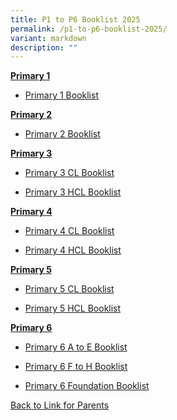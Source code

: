 ```yaml
---
title: P1 to P6 Booklist 2025
permalink: /p1-to-p6-booklist-2025/
variant: markdown
description: ""
---
```

<p><strong><u>Primary 1</u></strong>
</p>
<ul data-tight="true" class="tight">
<li>
<p><a href="/files/2025_Primary_1_Booklist.pdf" rel="noopener nofollow" target="_blank">Primary 1 Booklist</a>
</p>
</li>
</ul>


<p></p>
<p><strong><u>Primary 2</u></strong>
</p>
<ul data-tight="true" class="tight">
<li>
<p><a href="/files/2025_Primary_2_Booklist.pdf" rel="noopener nofollow" target="_blank">Primary 2 Booklist</a>
</p>
</li>
</ul>
<p></p>
<p><strong><u>Primary 3</u></strong>
</p>
<ul data-tight="true" class="tight">
<li>
<p><a href="/files/2025_Primary_P3__CL__Booklist.pdf" rel="noopener nofollow" target="_blank">Primary 3 CL Booklist</a>
</p>
</li>
<li>
<p><a href="/files/2025_Primary_P3__HCL__Booklist.pdf" rel="noopener nofollow" target="_blank">Primary 3 HCL Booklist</a>
</p>
</li>
</ul>
<p></p>
<p><strong><u>Primary 4</u></strong>
</p>
<ul data-tight="true" class="tight">
<li>
<p><a href="/files/2025_Primary_P4__CL__Booklist.pdf" rel="noopener nofollow" target="_blank">Primary 4 CL Booklist</a>
</p>
</li>
<li>
<p><a href="/files/2025_Primary_P4__HCL__Booklist.pdf" rel="noopener nofollow" target="_blank">Primary 4 HCL Booklist</a>
</p>
</li>
</ul>
<p></p>
<p><strong><u>Primary 5</u></strong>
</p>
<ul data-tight="true" class="tight">
<li>
<p><a href="/files/2025_Primary_P5__CL__Booklist.pdf" rel="noopener nofollow" target="_blank">Primary 5 CL Booklist</a>
</p>
</li>
<li>
<p><a href="/files/2025_Primary_P5__HCL__Booklist.pdf" rel="noopener nofollow" target="_blank">Primary 5 HCL Booklist</a>
</p>
</li>
</ul>
<p></p>
<p><strong><u>Primary 6</u></strong>
</p>
<ul data-tight="true" class="tight">
<li>
<p><a href="/files/2025_Primary_P6__A_to_E__Booklist.pdf" rel="noopener nofollow" target="_blank">Primary 6 A to E Booklist</a>
</p>
</li>
<li>
<p><a href="/files/2025_Primary_P6__F_to_H__Booklist.pdf" rel="noopener nofollow" target="_blank">Primary 6 F to H Booklist</a>
</p>
</li>
<li>
<p><a href="/files/2025_Primary_P6__Foundation__Booklist.pdf" rel="noopener nofollow" target="_blank">Primary 6 Foundation Booklist</a>
</p>
</li>
</ul>
<p></p>
<p></p>
<p><a href="/links-for-parents/" rel="noopener nofollow" target="_blank">Back to Link for Parents</a>
</p>
<p></p>